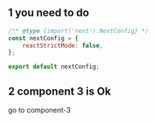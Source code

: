 ## 1 you need to do

```mjs
/** @type {import('next').NextConfig} */
const nextConfig = {
	reactStrictMode: false,
};

export default nextConfig;
```

## 2 component 3 is Ok

go to component-3

